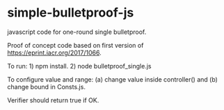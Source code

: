 # simple-bulletproof-js
javascript code for one-round single bulletproof.

Proof of concept code based on first version of https://eprint.iacr.org/2017/1066.

To run: 1) npm install. 2) node bulletproof_single.js

To configure value and range: (a) change value inside controller() and (b) change bound in Consts.js.  

Verifier should return true if OK. 
